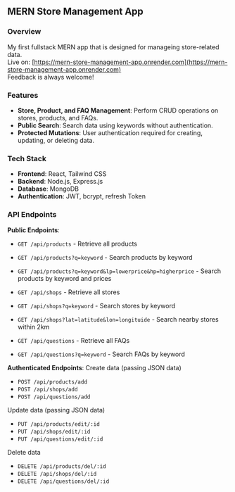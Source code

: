 ## MERN Store Management App

### Overview
My first fullstack MERN app that is designed for manageing store-related data.<br>
Live on: [https://mern-store-management-app.onrender.com](https://mern-store-management-app.onrender.com)<br>
Feedback is always welcome!

### Features
- **Store, Product, and FAQ Management**: Perform CRUD operations on stores, products, and FAQs.
- **Public Search**: Search data using keywords without authentication.
- **Protected Mutations**: User authentication required for creating, updating, or deleting data.

### Tech Stack
- **Frontend**: React, Tailwind CSS
- **Backend**: Node.js, Express.js
- **Database**: MongoDB
- **Authentication**: JWT, bcrypt, refresh Token

### API Endpoints
**Public Endpoints**:
- `GET /api/products` - Retrieve all products
- `GET /api/products?q=keyword` - Search products by keyword
- `GET /api/products?q=keyword&lp=lowerprice&hp=higherprice` - Search products by keyword and prices

- `GET /api/shops` - Retrieve all stores
- `GET /api/shops?q=keyword` - Search stores by keyword
- `GET /api/shops?lat=latitude&lon=longituide` - Search nearby stores within 2km

- `GET /api/questions` - Retrieve all FAQs
- `GET /api/questions?q=keyword` - Search FAQs by keyword

**Authenticated Endpoints**:
Create data (passing JSON data)
- `POST /api/products/add` 
- `POST /api/shops/add` 
- `POST /api/questions/add` 

Update data (passing JSON data)
- `PUT /api/products/edit/:id` 
- `PUT /api/shops/edit/:id` 
- `PUT /api/questions/edit/:id`

Delete data
- `DELETE /api/products/del/:id`
- `DELETE /api/shops/del/:id` 
- `DELETE /api/questions/del/:id` 
